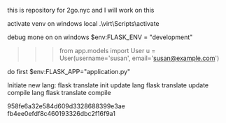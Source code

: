 this is repository for 2go.nyc and I will work on this

activate venv on windows local
.\virt\Scripts\activate

debug mone on on windows
$env:FLASK_ENV = "development"


>>> from app.models import User
>>> u = User(username='susan', email='susan@example.com')


do first
$env:FLASK_APP="application.py"

Initiate new lang:
flask translate init <language-code>
update lang
flask translate update
compile lang
flask translate compile


958fe6a32e584d609d3328688399e3ae
fb4ee0efdf8c460193326dbc2f16f9a1